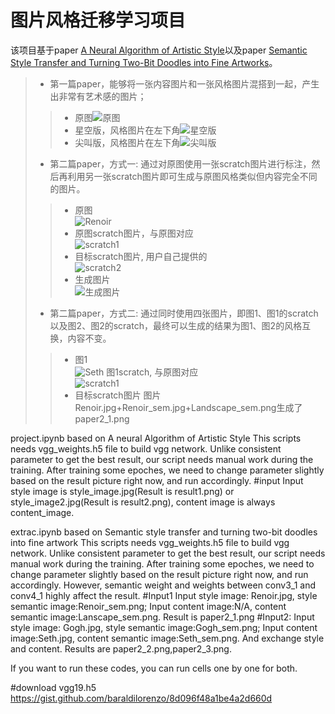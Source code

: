 # 图片风格迁移学习项目
该项目基于paper [A Neural Algorithm of Artistic Style](https://arxiv.org/abs/1508.06576)以及paper [Semantic Style Transfer and Turning Two-Bit Doodles into Fine Artworks](https://arxiv.org/abs/1603.01768)。<br>
>* 第一篇paper，能够将一张内容图片和一张风格图片混搭到一起，产生出非常有艺术感的图片；<br>
>>* 原图![原图](https://github.com/yhcc/style_transfer/blob/master/images/content_image.jpg)
>>* 星空版，风格图片在左下角![星空版](https://github.com/yhcc/style_transfer/blob/master/images/result1.png)
>>* 尖叫版，风格图片在左下角![尖叫版](https://github.com/yhcc/style_transfer/blob/master/images/result2.png)
>* 第二篇paper，方式一: 通过对原图使用一张scratch图片进行标注，然后再利用另一张scratch图片即可生成与原图风格类似但内容完全不同的图片。<br>
>>* 原图<br>![Renoir](https://github.com/yhcc/style_transfer/blob/master/images/Renoir.jpg)
>>* 原图scratch图片，与原图对应<br>![scratch1](https://github.com/yhcc/style_transfer/blob/master/images/Renoir_sem.png)
>>* 目标scratch图片, 用户自己提供的<br>![scratch2](https://github.com/yhcc/style_transfer/blob/master/images/Landscape_sem.png)
>>* 生成图片<br>![生成图片](https://github.com/yhcc/style_transfer/blob/master/images/paper2_1.png)
>* 第二篇paper，方式二: 通过同时使用四张图片，即图1、图1的scratch以及图2、图2的scratch，最终可以生成的结果为图1、图2的风格互换，内容不变。<br>
>>* 图1<br>![Seth](https://github.com/yhcc/style_transfer/blob/master/images/Seth.jpg) 图1scratch, 与原图对应<br>![scratch1](https://github.com/yhcc/style_transfer/blob/master/images/Seth_sem.png)
>>* 目标scratch图片
图片Renoir.jpg+Renoir_sem.jpg+Landscape_sem.png生成了paper2_1.png




project.ipynb based on A neural Algorithm of Artistic Style
	This scripts needs vgg_weights.h5 file to build vgg network.
	Unlike consistent parameter to get the best result, our script needs manual work during the training. After training some epoches, we need to change parameter slightly based on the result picture right now, and run accordingly.
#input
	Input style image is style_image.jpg(Result is result1.png) or style_image2.jpg(Result is result2.png), content image is always content_image.


extrac.ipynb based on Semantic style transfer and turning two-bit doodles into fine artwork
	This scripts needs vgg_weights.h5 file to build vgg network.
	Unlike consistent parameter to get the best result, our script needs manual work during the training. After training some epoches, we need to change parameter slightly based on the result picture right now, and run accordingly. However, semantic weight and weights between conv3_1 and conv4_1 highly affect the result.
#Input1
	Input style image: Renoir.jpg, style semantic image:Renoir_sem.png; Input content image:N/A, content semantic image:Lanscape_sem.png. Result is paper2_1.png
#Input2:
	Input style image: Gogh.jpg, style semantic image:Gogh_sem.png; Input content image:Seth.jpg, content semantic image:Seth_sem.png. And exchange style and content. Results are paper2_2.png,paper2_3.png.

If you want to run these codes, you can run cells one by one for both.

#download vgg19.h5
https://gist.github.com/baraldilorenzo/8d096f48a1be4a2d660d
